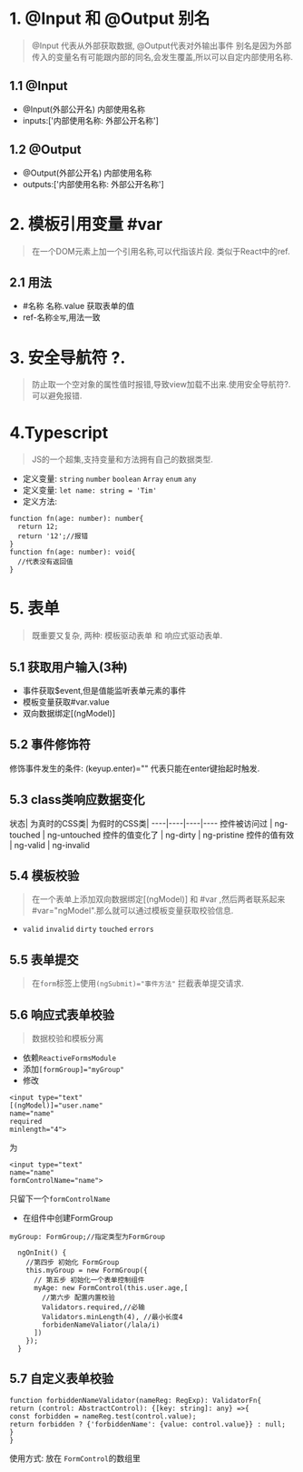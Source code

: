# 1. @Input 和 @Output 别名
> @Input 代表从外部获取数据, @Output代表对外输出事件
> 别名是因为外部传入的变量名有可能跟内部的同名,会发生覆盖,所以可以自定内部使用名称.
## 1.1 @Input
  * @Input(外部公开名) 内部使用名称
  * inputs:['内部使用名称: 外部公开名称']
## 1.2 @Output
  * @Output(外部公开名) 内部使用名称
  * outputs:['内部使用名称: 外部公开名称']
# 2. 模板引用变量 #var
> 在一个DOM元素上加一个引用名称,可以代指该片段. 类似于React中的ref.
## 2.1 用法
  * #名称 名称.value 获取表单的值
  * ref-名称`全写`,用法一致
# 3. 安全导航符 ?.
> 防止取一个空对象的属性值时报错,导致view加载不出来.使用安全导航符?.可以避免报错.
# 4.Typescript
> JS的一个超集,支持变量和方法拥有自己的数据类型.
* 定义变量:  `string` `number` `boolean` `Array` `enum` `any`
* 定义变量: `let name: string = 'Tim'`
* 定义方法: 
```
function fn(age: number): number{
  return 12;
  return '12';//报错
}
function fn(age: number): void{
  //代表没有返回值
}
```
# 5. 表单
> 既重要又复杂, 两种: 模板驱动表单 和 响应式驱动表单.
## 5.1 获取用户输入(3种)
* 事件获取$event,但是值能监听表单元素的事件
* 模板变量获取#var.value
* 双向数据绑定[(ngModel)]
## 5.2 事件修饰符
修饰事件发生的条件: (keyup.enter)="" 代表只能在enter键抬起时触发.
## 5.3 class类响应数据变化

状态| 为真时的CSS类| 为假时的CSS类|
----|----|----|----
控件被访问过 | ng-touched | ng-untouched
控件的值变化了 | ng-dirty | ng-pristine
控件的值有效 | ng-valid | ng-invalid

## 5.4 模板校验
> 在一个表单上添加双向数据绑定[(ngModel)] 和 #var ,然后两者联系起来 #var="ngModel".那么就可以通过模板变量获取校验信息.
* `valid` `invalid` `dirty` `touched` `errors`
## 5.5 表单提交
> 在`form`标签上使用`(ngSubmit)="事件方法"` 拦截表单提交请求.
## 5.6 响应式表单校验
> 数据校验和模板分离
* 依赖`ReactiveFormsModule`
* 添加`[formGroup]="myGroup"`
* 修改 
```
<input type="text" 
[(ngModel)]="user.name" 
name="name" 
required 
minlength="4">
```
为
```
<input type="text" 
name="name" 
formControlName="name">
```
只留下一个`formControlName`
* 在组件中创建FormGroup
```
myGroup: FormGroup;//指定类型为FormGroup
  
  ngOnInit() {
    //第四步 初始化 FormGroup
    this.myGroup = new FormGroup({
      // 第五步 初始化一个表单控制组件
      myAge: new FormControl(this.user.age,[
        //第六步 配置内置校验
        Validators.required,//必输
        Validators.minLength(4), //最小长度4
        forbidenNameValiator(/lala/i)
      ])
    });
  }

```
## 5.7 自定义表单校验
```
function forbiddenNameValidator(nameReg: RegExp): ValidatorFn{
return (control: AbstractControl): {[key: string]: any} =>{
const forbidden = nameReg.test(control.value);
return forbidden ? {'forbiddenName': {value: control.value}} : null;
}
}
```
使用方式: 放在 `FormControl`的数组里
